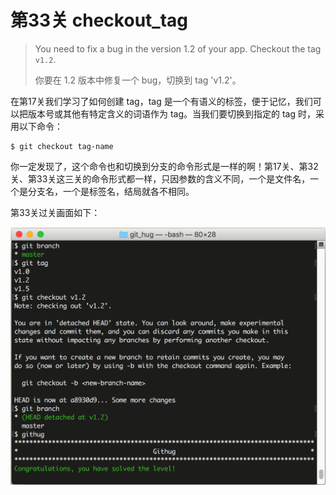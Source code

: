 # 第33关 checkout_tag

> You need to fix a bug in the version 1.2 of your app. Checkout the tag `v1.2`.
> 
> 你要在 1.2 版本中修复一个 bug，切换到 tag 'v1.2'。

在第17关我们学习了如何创建 tag，tag 是一个有语义的标签，便于记忆，我们可以把版本号或其他有特定含义的词语作为 tag。当我们要切换到指定的 tag 时，采用以下命令：

```
$ git checkout tag-name
```

你一定发现了，这个命令也和切换到分支的命令形式是一样的啊！第17关、第32关、第33关这三关的命令形式都一样，只因参数的含义不同，一个是文件名，一个是分支名，一个是标签名，结局就各不相同。

第33关过关画面如下：

![第33关 checkout_tag](images/level-33-checkout-tag.png)